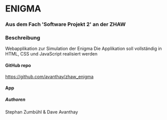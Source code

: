 # ENIGMA

### Aus dem Fach 'Software Projekt 2' an der ZHAW

### Beschreibung

Webapplikation zur Simulation der Enigma
Die Applikation soll vollständig in HTML, CSS und JavaScript realisiert werden

#### GitHub repo

https://github.com/avanthay/zhaw_enigma

#### App




##### Authoren

Stephan Zumbühl & Dave Avanthay